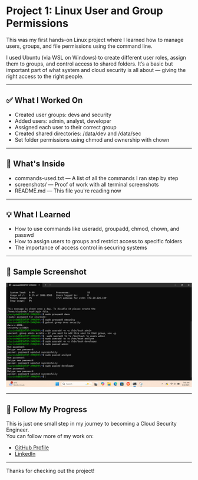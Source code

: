 # Project 1: Linux User and Group Permissions

This was my first hands-on Linux project where I learned how to manage users, groups, and file permissions using the command line.

I used Ubuntu (via WSL on Windows) to create different user roles, assign them to groups, and control access to shared folders. It’s a basic but important part of what system and cloud security is all about — giving the right access to the right people.

---

## ✅ What I Worked On

- Created user groups: devs and security
- Added users: admin, analyst, developer
- Assigned each user to their correct group
- Created shared directories: /data/dev and /data/sec
- Set folder permissions using chmod and ownership with chown

---

## 📁 What's Inside

- commands-used.txt — A list of all the commands I ran step by step
- screenshots/ — Proof of work with all terminal screenshots
- README.md — This file you're reading now

---

## 💡 What I Learned

- How to use commands like useradd, groupadd, chmod, chown, and passwd
- How to assign users to groups and restrict access to specific folders
- The importance of access control in securing systems

---

## 📸 Sample Screenshot

![User Creation](screenshots/project1-step2-user-creation.png)

---

## 🔗 Follow My Progress

This is just one small step in my journey to becoming a Cloud Security Engineer.  
You can follow more of my work on:

- [GitHub Profile](https://github.com/Akinwale1997)
- [LinkedIn](https://www.linkedin.com/in/olarinde)

---

Thanks for checking out the project!
